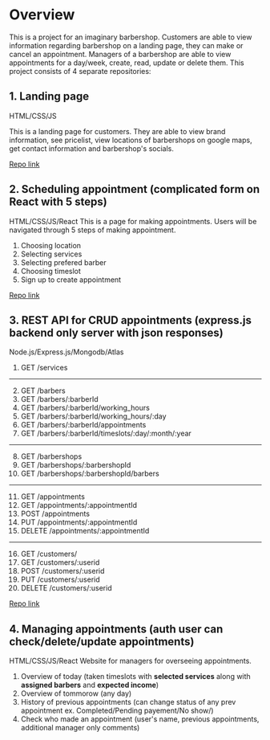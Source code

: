 # Overview

This is a project for an imaginary barbershop. Customers are able to view information regarding barbershop on a landing page, they can make or cancel an appointment. Managers of a barbershop are able to view appointments for a day/week, create, read, update or delete them. 
This project consists of 4 separate repositories:

## 1. Landing page
HTML/CSS/JS

This is a landing page for customers. They are able to view brand information, see pricelist, view locations of barbershops on google maps, get contact information and barbershop's socials.

[Repo link](https://github.com/Hikyn/barbershop-project-landing)
## 2. Scheduling appointment (complicated form on React with 5 steps)
HTML/CSS/JS/React
This is a page for making appointments. Users will be navigated through 5 steps of making appointment.
1. Choosing location
2. Selecting services
3. Selecting prefered barber
4. Choosing timeslot
5. Sign up to create appointment

[Repo link](https://github.com/Hikyn/barbershop-project-form)
## 3. REST API for CRUD appointments (express.js backend only server with json responses)
Node.js/Express.js/Mongodb/Atlas

1. GET /services
---
2. GET /barbers
3. GET /barbers/:barberId
4. GET /barbers/:barberId/working_hours
5. GET /barbers/:barberId/working_hours/:day
6. GET /barbers/:barberId/appointments
7. GET /barbers/:barberId/timeslots/:day/:month/:year
---
8. GET /barbershops
9. GET /barbershops/:barbershopId
10. GET /barbershops/:barbershopId/barbers
---
11. GET /appointments
12. GET /appointments/:appointmentId
13. POST /appointments
14. PUT /appointments/:appointmentId
15. DELETE /appointments/:appointmentId
---
16. GET /customers/
17. GET /customers/:userid
18. POST /customers/:userid
19. PUT /customers/:userid
20. DELETE /customers/:userid

[Repo link](https://github.com/Hikyn/barbershop-project-backend/)
## 4. Managing appointments (auth user can check/delete/update appointments)
HTML/CSS/JS/React
Website for managers for overseeing appointments.

1. Overview of today (taken timeslots with **selected services** along with **assigned barbers** and **expected income**)
2. Overview of tommorow (any day)
3. History of previous appointments (can change status of any prev appointment ex. Completed/Pending payement/No show/)
4. Check who made an appointment (user's name, previous appointments, additional manager only comments)
